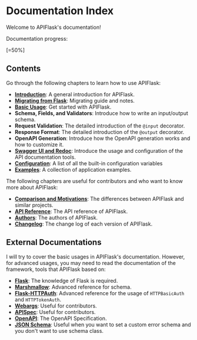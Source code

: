 # Documentation Index

Welcome to APIFlask's documentation!

Documentation progress:

[=50%]

## Contents

Go through the following chapters to learn how to use APIFlask:

- **[Introduction](/)**: A general introduction for APIFlask.
- **[Migrating from Flask](/migrating)**: Migrating guide and notes.
- **[Basic Usage](/usage)**: Get started with APIFlask.
- **Schema, Fields, and Validators**: Introduce how to write an input/output schema.
- **Request Validation**: The detailed introduction of the `@input` decorator.
- **Response Format**:  The detailed introduction of the `@output` decorator.
- **OpenAPI Generation**: Introduce how the OpenAPI generation works and how to customize
it.
- **[Swagger UI and Redoc](/api-docs)**: Introduce the usage and configuration of the API
documentation tools.
- **[Configuration](/configuration)**: A list of all the built-in configuration variables
- **[Examples](/examples)**: A collection of application examples.

The following chapters are useful for contributors and who want to know more about
APIFlask:

- **[Comparison and Motivations](/comparison)**: The differences between APIFlask and similar projects.
- **[API Reference](/api/app)**: The API reference of APIFlask.
- **[Authors](/authors)**: The authors of APIFlask.
- **[Changelog](/changelog)**: The change log of each version of APIFlask.

## External Documentations

I will try to cover the basic usages in APIFlask's documentation. However, for advanced
usages, you may need to read the documentation of the framework, tools that APIFlask based
on:

- **[Flask](https://flask.palletsprojects.com)**: The knowledge of Flask is required.
- **[Marshmallow](https://marshmallow.readthedocs.io/)**: Advanced reference for schema.
- **[Flask-HTTPAuth](https://flask-httpauth.readthedocs.io/)**: Advanced reference for
the usage of `HTTPBasicAuth` and `HTTPTokenAuth`.
- **[Webargs](https://webargs.readthedocs.io/)**: Useful for contributors.
- **[APISpec](https://apispec.readthedocs.io/)**: Useful for contributors.
- **[OpenAPI](https://github.com/OAI/OpenAPI-Specification/tree/main/versions)**:
The OpenAPI Specification.
- **[JSON Schema](https://json-schema.org/)**: Useful when you want to set a custom
error schema and you don't want to use schema class.
